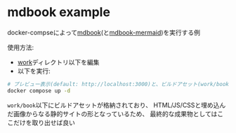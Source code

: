 # mdbook example

docker-compseによって[mdbook](https://rust-lang.github.io/mdBook/)(と[mdbook-mermaid](https://github.com/badboy/mdbook-mermaid))を実行する例

使用方法:

- [work](./work)ディレクトリ以下を編集
- 以下を実行:

```bash
# プレビュー表示(default: http://localhost:3000)と、ビルドアセット(work/book)の自動生成
docker compose up -d
```

`work/book`以下にビルドアセットが格納されており、
HTML/JS/CSSと埋め込んだ画像からなる静的サイトの形となっているため、
最終的な成果物としてはここだけを取り出せば良い
